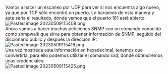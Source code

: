 Vamos a hacer un escaneo por UDP para ver si nos encuentra algo nuevo, ya que por TCP sólo encontró un puerto. Lo haríamos de esta manera y este sería el resultado, donde vemos que el puerto 161 está abierto:  
![Pasted image 20230509115408.png](app://local/C:/Users/mario/Documents/conocimientoo/conocimiento/Pasted%20image%2020230509115408.png?1683626048134)  
Ahora vamos a hacer muchas peticiones SNMP con un comando conocido como snmpwalk que sirve para obtener información de SNMP, seguido del diccionario public y después la dirección IP:  
![Pasted image 20230509115416.png](app://local/C:/Users/mario/Documents/conocimientoo/conocimiento/Pasted%20image%2020230509115416.png?1683626056819)  
Una vez mostrada esta información en hexadecimal, tenemos que convertirla, para ello podemos utilizar el comando xxd, donde obtendremos unas credenciales:  
![Pasted image 20230509115425.png](app://local/C:/Users/mario/Documents/conocimientoo/conocimiento/Pasted%20image%2020230509115425.png?1683626065636)